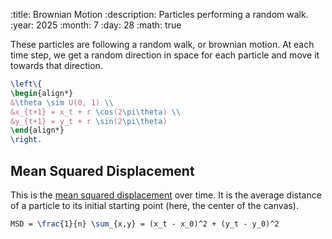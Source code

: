 :title: Brownian Motion
:description: Particles performing a random walk.
:year: 2025
:month: 7
:day: 28
:math: true

These particles are following a random walk, or brownian motion. At each time step, we get a random direction in space for each particle and move it towards that direction.

```latex
\left\{
\begin{align*}
&\theta \sim U(0, 1) \\
&x_{t+1} = x_t + r \cos(2\pi\theta) \\
&y_{t+1} = y_t + r \sin(2\pi\theta)
\end{align*}
\right.
```

<canvas class="article-block" id="canvas"></canvas>

## Mean Squared Displacement

This is the [mean squared displacement](https://en.wikipedia.org/wiki/Mean_squared_displacement) over time. It is the average distance of a particle to its initial starting point (here, the center of the canvas).

```latex
MSD = \frac{1}{n} \sum_{x,y} = (x_t - x_0)^2 + (y_t - y_0)^2
```

<div class="article-center-row"><div id="mean_squared_displacement"></div></div>

<script src="https://cdnjs.cloudflare.com/ajax/libs/d3/7.9.0/d3.min.js" integrity="sha512-vc58qvvBdrDR4etbxMdlTt4GBQk1qjvyORR2nrsPsFPyrs+/u5c3+1Ct6upOgdZoIl7eq6k3a1UPDSNAQi/32A==" crossorigin="anonymous" referrerpolicy="no-referrer"></script>
<script src="/scripts/canvas.js"></script>
<script src="/scripts/plot.js"></script>
<script src="/assets/brownian/brownian.js"></script>